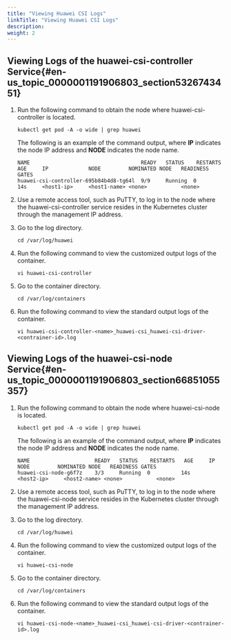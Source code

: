 ```yaml
---
title: "Viewing Huawei CSI Logs"
linkTitle: "Viewing Huawei CSI Logs"
description: 
weight: 2
---
```


## Viewing Logs of the huawei-csi-controller Service{#en-us_topic_0000001191906803_section5326743451}

1.  Run the following command to obtain the node where huawei-csi-controller is located.

    ```
    kubectl get pod -A -o wide | grep huawei
    ```

    The following is an example of the command output, where  **IP**  indicates the node IP address and  **NODE**  indicates the node name.

    ```
    NAME                                    READY   STATUS    RESTARTS   AGE     IP             NODE         NOMINATED NODE   READINESS GATES
    huawei-csi-controller-695b84b4d8-tg64l  9/9     Running  0          14s     <host1-ip>     <host1-name> <none>           <none>
    ```

2.  Use a remote access tool, such as PuTTY, to log in to the node where the huawei-csi-controller service resides in the Kubernetes cluster through the management IP address.
3.  Go to the log directory.

    ```
    cd /var/log/huawei
    ```

4.  Run the following command to view the customized output logs of the container.

    ```
    vi huawei-csi-controller
    ```

5.  Go to the container directory.

    ```
    cd /var/log/containers
    ```

6.  Run the following command to view the standard output logs of the container.

    ```
    vi huawei-csi-controller-<name>_huawei-csi_huawei-csi-driver-<contrainer-id>.log
    ```

## Viewing Logs of the huawei-csi-node Service{#en-us_topic_0000001191906803_section66851055357}

1.  Run the following command to obtain the node where huawei-csi-node is located.

    ```
    kubectl get pod -A -o wide | grep huawei
    ```

    The following is an example of the command output, where  **IP**  indicates the node IP address and  **NODE**  indicates the node name.

    ```
    NAME                     READY   STATUS    RESTARTS   AGE     IP             NODE         NOMINATED NODE   READINESS GATES
    huawei-csi-node-g6f7z    3/3     Running  0          14s     <host2-ip>     <host2-name> <none>           <none>
    ```

2.  Use a remote access tool, such as PuTTY, to log in to the node where the huawei-csi-node service resides in the Kubernetes cluster through the management IP address.
3.  Go to the log directory.

    ```
    cd /var/log/huawei
    ```

4.  Run the following command to view the customized output logs of the container.

    ```
    vi huawei-csi-node
    ```

5.  Go to the container directory.

    ```
    cd /var/log/containers
    ```

6.  Run the following command to view the standard output logs of the container.

    ```
    vi huawei-csi-node-<name>_huawei-csi_huawei-csi-driver-<contrainer-id>.log
    ```

